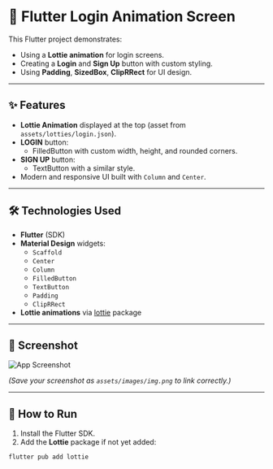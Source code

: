 # 📱 Flutter Login Animation Screen

This Flutter project demonstrates:
- Using a **Lottie animation** for login screens.
- Creating a **Login** and **Sign Up** button with custom styling.
- Using **Padding**, **SizedBox**, **ClipRRect** for UI design.

---

## ✨ Features
- **Lottie Animation** displayed at the top (asset from `assets/lotties/login.json`).
- **LOGIN** button:
    - FilledButton with custom width, height, and rounded corners.
- **SIGN UP** button:
    - TextButton with a similar style.
- Modern and responsive UI built with `Column` and `Center`.

---

## 🛠 Technologies Used
- **Flutter** (SDK)
- **Material Design** widgets:
    - `Scaffold`
    - `Center`
    - `Column`
    - `FilledButton`
    - `TextButton`
    - `Padding`
    - `ClipRRect`
- **Lottie animations** via [lottie](https://pub.dev/packages/lottie) package

---

## 📸 Screenshot

![App Screenshot](assets/images/img.jpg)

_(Save your screenshot as `assets/images/img.png` to link correctly.)_

---

## 📂 How to Run

1. Install the Flutter SDK.
2. Add the **Lottie** package if not yet added:

```bash
flutter pub add lottie
